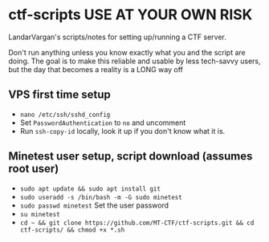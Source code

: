 # ctf-scripts __**USE AT YOUR OWN RISK**__
LandarVargan's scripts/notes for setting up/running a CTF server.

Don't run anything unless you know exactly what you and the script are doing.
The goal is to make this reliable and usable by less tech-savvy users, but the day that becomes a reality is a LONG way off

## VPS first time setup
* `nano /etc/ssh/sshd_config`
* Set `PasswordAuthentication` to `no` and uncomment
* Run `ssh-copy-id` locally, look it up if you don't know what it is.

## Minetest user setup, script download (assumes root user)
* `sudo apt update && sudo apt install git`
* `sudo useradd -s /bin/bash -m -G sudo minetest`
* `sudo passwd minetest` Set the user password
* `su minetest`
* `cd ~ && git clone https://github.com/MT-CTF/ctf-scripts.git && cd ctf-scripts/ && chmod +x *.sh`